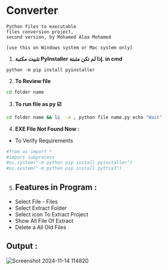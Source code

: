 # Converter
```text
Python files to executable 
files conversion project,
second version, by Mohamed Alaa Mohamed
 
[use this on Windows system or Mac system only]
```
1. **تثبيت مكتبة PyInstaller إذا لم تكن مثبتة. in cmd**
```
python -m pip install pyinstaller
```
2. __To Review file__
 ```bash
cd folder name
   ```
3. __To run file as py ☑️__
```bash
cd folder name && ls  -a , python file name.py echo "Wait"
   ```
4. __EXE File Not Found Now :__

- To Verify Requirements  
```python
#from os import *
#import subprocess
#os.system("-m python pip install pyinstaller")
#os.system("-m python pip install pyttsx3")
```
5. ## Features in Program : 
 - Select File - Files 
 - Select Extract Folder 
 - Select icon To Extract Project 
 - Show All File Of Extract 
 - Delete a All Old Files 

## __Output__ :
![Screenshot 2024-11-14 114820](https://github.com/user-attachments/assets/61a807c4-ee18-4144-bffb-f492e75e1794)


